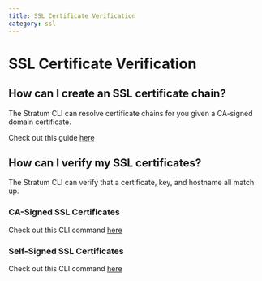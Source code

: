 ```yaml
---
title: SSL Certificate Verification
category: ssl
---
```


# SSL Certificate Verification

## How can I create an SSL certificate chain?

The Stratum CLI can resolve certificate chains for you given a CA-signed domain certificate.

Check out this guide [here](https://resources.catalyze.io/stratum/articles/guides/self-service-SSL)

## How can I verify my SSL certificates?

The Stratum CLI can verify that a certificate, key, and hostname all match up.

### CA-Signed SSL Certificates

Check out this CLI command [here](https://resources.catalyze.io/paas/paas-cli-reference/ssl-verify/)

### Self-Signed SSL Certificates

Check out this CLI command [here](https://resources.catalyze.io/paas/paas-cli-reference/ssl-verify/)
